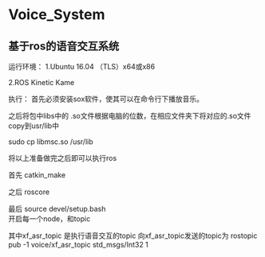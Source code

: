 # Voice_System

基于ros的语音交互系统
------
运行环境：
1.Ubuntu 16.04 （TLS）x64或x86

2.ROS Kinetic Kame

执行：
首先必须安装sox软件，使其可以在命令行下播放音乐。

之后将包中libs中的 .so文件根据电脑的位数，在相应文件夹下将对应的.so文件copy到usr/lib中

sudo cp libmsc.so /usr/lib

将以上准备做完之后即可以执行ros

首先 catkin_make

之后 roscore

最后 source devel/setup.bash  
开启每一个node，和topic

其中xf_asr_topic 是执行语音交互的topic
向xf_asr_topic发送的topic为  rostopic pub -1 voice/xf_asr_topic std_msgs/Int32 1
